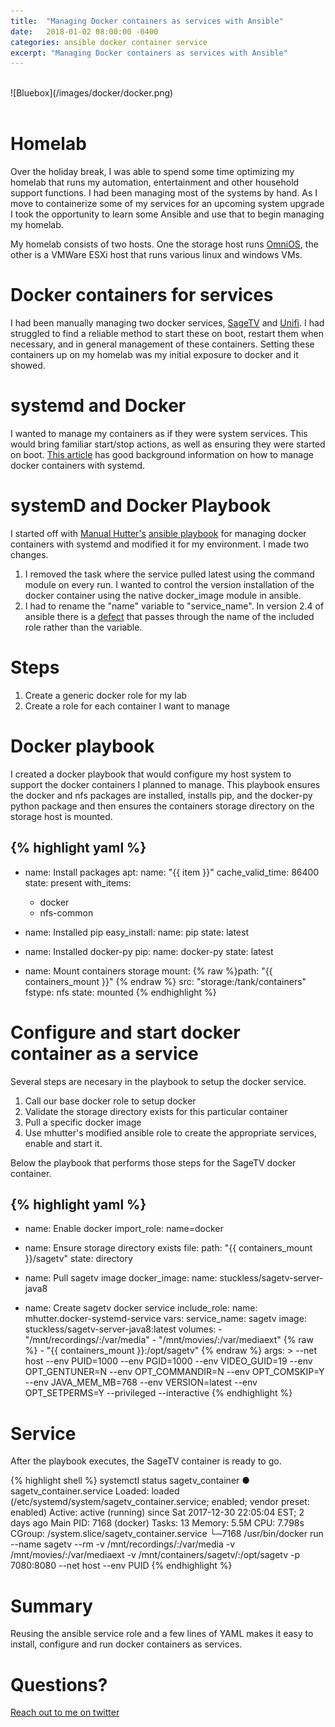 ```yaml
---
title:  "Managing Docker containers as services with Ansible"
date:   2018-01-02 08:00:00 -0400
categories: ansible docker container service
excerpt: "Managing Docker containers as services with Ansible"
---
```


<br>
![Bluebox](/images/docker/docker.png)
<br>
<br>

# Homelab
Over the holiday break, I was able to spend some time optimizing my homelab that runs my automation, entertainment and other household support functions. I had been managing most of the systems by hand. As I move to containerize some of my services for an upcoming system upgrade I took the opportunity to learn some Ansible and use that to begin managing my homelab.

My homelab consists of two hosts.  One the storage host runs [OmniOS](https://omnios.omniti.com/wiki.php/WikiStart), the other is a VMWare ESXi host that runs various linux and windows VMs.  

# Docker containers for services
I had been manually managing two docker services, [SageTV](https://github.com/google/sagetv) and [Unifi](https://hub.docker.com/r/jacobalberty/unifi/). I had struggled to find a reliable method to start these on boot, restart them when necessary, and in general management of these containers. Setting these containers up on my homelab was my initial exposure to docker and it showed.

# systemd and Docker
I wanted to manage my containers as if they were system services.  This would bring familiar start/stop actions, as well as ensuring they were started on boot.  [This article](https://access.redhat.com/documentation/en-us/red_hat_enterprise_linux_atomic_host/7/html/managing_containers/using_systemd_with_containers) has good background information on how to manage docker containers with systemd.

# systemD and Docker Playbook
I started off with [Manual Hutter's](https://github.com/mhutter) [ansible playbook](https://galaxy.ansible.com/mhutter/docker-systemd-service/) for managing docker containers with systemd and modified it for my environment. I made two changes.  

1. I removed the task where the service pulled latest using the command module on every run. I wanted to control the version installation of the docker container using the native docker_image module in ansible.
2. I had to rename the "name" variable to "service_name". In version 2.4 of ansible there is a [defect](https://github.com/ansible/ansible/issues/30776) that passes through the name of the included role rather than the variable.

# Steps

1. Create a generic docker role for my lab
2. Create a role for each container I want to manage


# Docker playbook
I created a docker playbook that would configure my host system to support the docker containers I planned to manage.  This playbook ensures the docker and nfs packages are installed, installs pip, and the docker-py python package and then ensures the containers storage directory on the storage host is mounted.

{% highlight yaml %}
---
- name: Install packages
  apt:
    name: "{{ item }}"
    cache_valid_time: 86400
    state: present
  with_items:
    - docker
    - nfs-common

- name: Installed pip
  easy_install:
    name: pip
    state: latest

- name: Installed docker-py
  pip:
    name: docker-py
    state: latest

- name: Mount containers storage
  mount:
  {% raw %}path: "{{ containers_mount }}" {% endraw %}
    src: "storage:/tank/containers"
    fstype: nfs
    state: mounted
{% endhighlight %}

# Configure and start docker container as a service
Several steps are necesary in the playbook to setup the docker service.

1. Call our base docker role to setup docker
2. Validate the storage directory exists for this particular container
3. Pull a specific docker image
3. Use mhutter's modified ansible role to create the appropriate services, enable and start it.

Below the playbook that performs those steps for the SageTV docker container.

{% highlight yaml %}
--
- name: Enable docker
  import_role: name=docker

- name: Ensure storage directory exists
  file:
    path: "{{ containers_mount }}/sagetv"
    state: directory

- name: Pull sagetv image
  docker_image:
    name: stuckless/sagetv-server-java8

- name: Create sagetv docker service
  include_role:
    name: mhutter.docker-systemd-service
  vars:
    service_name: sagetv
    image: stuckless/sagetv-server-java8:latest
    volumes:
      - "/mnt/recordings/:/var/media"
      - "/mnt/movies/:/var/mediaext"
     {% raw %} - "{{ containers_mount }}:/opt/sagetv" {% endraw %}
    args: >
      --net host
      --env PUID=1000
      --env PGID=1000
      --env VIDEO_GUID=19
      --env OPT_GENTUNER=N
      --env OPT_COMMANDIR=N
      --env OPT_COMSKIP=Y
      --env JAVA_MEM_MB=768
      --env VERSION=latest
      --env OPT_SETPERMS=Y
      --privileged
      --interactive
{% endhighlight %}

# Service

After the playbook executes, the SageTV container is ready to go.

{% highlight shell %}
systemctl status sagetv_container
● sagetv_container.service
   Loaded: loaded (/etc/systemd/system/sagetv_container.service; enabled; vendor preset: enabled)
   Active: active (running) since Sat 2017-12-30 22:05:04 EST; 2 days ago
 Main PID: 7168 (docker)
    Tasks: 13
   Memory: 5.5M
      CPU: 7.798s
   CGroup: /system.slice/sagetv_container.service
           └─7168 /usr/bin/docker run --name sagetv --rm -v /mnt/recordings/:/var/media -v /mnt/movies/:/var/mediaext -v /mnt/containers/sagetv/:/opt/sagetv -p 7080:8080 --net host --env PUID
{% endhighlight %}

# Summary

Reusing the ansible service role and a few lines of YAML makes it easy to install, configure and run docker containers as services.  


# Questions?
[Reach out to me on twitter](https://twitter.com/boc_tothefuture)
